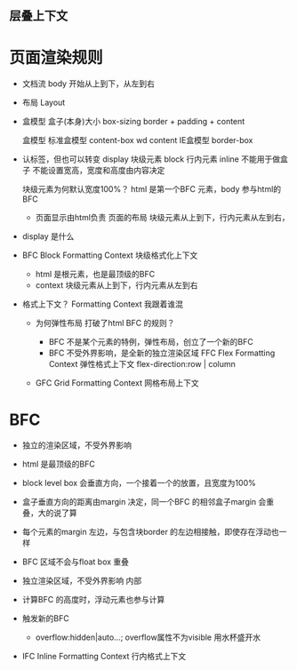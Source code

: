 ## 层叠上下文

# 页面渲染规则

- 文档流
  body 开始从上到下，从左到右 

- 布局 Layout 

- 盒模型 盒子(本身)大小 
  box-sizing border + padding + content 

  盒模型 
  标准盒模型 content-box wd content
  IE盒模型 border-box 

- 认标签，但也可以转变 display 
  块级元素 block
  行内元素 inline 不能用于做盒子 不能设置宽高，宽度和高度由内容决定
  
  块级元素为何默认宽度100%？
  html 是第一个BFC 元素，body 参与html的BFC
    - 页面显示由html负责 页面的布局 块级元素从上到下，行内元素从左到右，

- display 是什么

- BFC Block Formatting Context 块级格式化上下文
  - html 是根元素，也是最顶级的BFC 
  - context 块级元素从上到下，行内元素从左到右

- 格式上下文？ Formatting Context 我跟着谁混
  - 为何弹性布局 打破了html BFC 的规则？
    - BFC 不是某个元素的特例，弹性布局，创立了一个新的BFC 
    - BFC 不受外界影响，是全新的独立渲染区域 FFC Flex Formatting Context 弹性格式上下文 
      flex-direction:row | column

  -  GFC Grid Formatting Context 网格布局上下文

# BFC
  - 独立的渲染区域，不受外界影响 
  - html 是最顶级的BFC
  - block level box 会垂直方向，一个接着一个的放置，且宽度为100%
  - 盒子垂直方向的距离由margin 决定，同一个BFC 的相邻盒子margin 会重叠，大的说了算 
  - 每个元素的margin 左边，与包含块border 的左边相接触，即使存在浮动也一样
  - BFC 区域不会与float box 重叠 
  - 独立渲染区域，不受外界影响 内部 
  - 计算BFC 的高度时，浮动元素也参与计算 

- 触发新的BFC
  - overflow:hidden|auto...; overflow属性不为visible 用水杯盛开水 

- IFC Inline Formatting Context 行内格式上下文